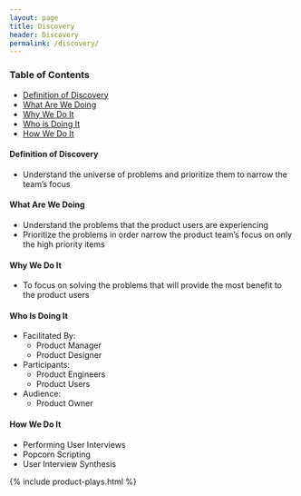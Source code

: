 ```yaml
---
layout: page
title: Discovery
header: Discovery
permalink: /discovery/
---
```

<div class="row">
    <div class="col-md-3">
        <div class="toc">
            <h3>Table of Contents</h3>
                <ul>
                    <li>
                        <a href="#Definition">
                            Definition of Discovery
                        </a>
                    </li>
                    <li>
                        <a href="#What">
                            What Are We Doing
                        </a>
                    </li>
                    <li>
                        <a href="#Why">
                            Why We Do It
                        </a>
                    </li>
                    <li>
                        <a href="#Who">
                            Who is Doing It
                        </a>
                    </li>
                    <li>
                        <a href="#How">
                            How We Do It
                        </a>
                   </li>
               </ul>
        </div>
    </div>
    <div class="col-md-6">
    <h4 class="Definition" id="Definition">
            Definition of Discovery
        </h4>
        <ul>
            <li>
                Understand the universe of problems and prioritize them to narrow the team’s focus
            </li>
        </ul>
        <h4 class="What" id="What">
            What Are We Doing
        </h4>
            <ul>
                <li>Understand the problems that the product users are experiencing</li>
                <li>Prioritize the problems in order narrow the product team’s focus on only the high priority items</li>
            </ul>
        <h4 class="Why" id="Why">
            Why We Do It
        </h4>
            <ul>
                <li>To focus on solving the problems that will provide the most benefit to the product users</li>
            </ul>
        <h4 class="Who" id="Who">
            Who Is Doing It
        </h4>
        <ul>
            <li>Facilitated By:
                <ul>
                    <li>Product Manager</li>
                    <li>Product Designer</li>
                </ul>
            </li>
            <li>Participants:
                <ul>
                    <li>Product Engineers</li>
                    <li>Product Users</li>
                </ul>
            </li>
            <li>Audience:
                <ul>
                    <li>Product Owner</li>
                </ul>
            </li>
        </ul>
<h4 class="How" id="How">
    How We Do It
</h4>
<ul>
    <li>Performing User Interviews</li>
    <li>Popcorn Scripting</li>
    <li>User Interview Synthesis</li>
</ul>
    </div>
    <div class="col-md-3">
        {% include product-plays.html %}
    </div>
</div>
